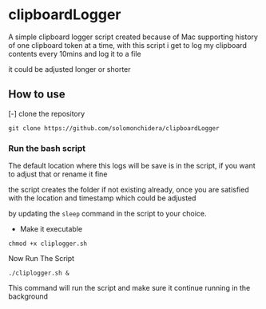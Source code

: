 # clipboardLogger
A simple clipboard logger script created because of Mac supporting history of one clipboard token at a time, with this script i get to log my clipboard contents every 10mins and log it to a file

it could be adjusted longer or shorter

## How to use
[-] clone the repository

```
git clone https://github.com/solomonchidera/clipboardLogger
```

### Run the bash script
The default location where this logs will be save is in the script, if you want to adjust that or rename it fine

the script creates the folder if not existing already, once you are satisfied with the location and timestamp which could be adjusted

by updating the ``sleep`` command in the script to your choice.

- Make it executable

```
chmod +x cliplogger.sh
```

Now Run The Script

```
./cliplogger.sh &
```

This command will run the script and make sure it continue running in the background
